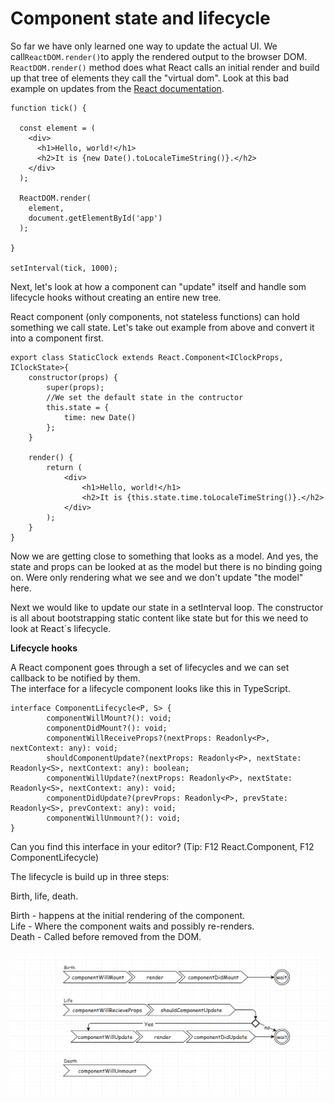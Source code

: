 # Component state and lifecycle

So far we have only learned one way to update the actual UI. We call`ReactDOM.render()`to apply the rendered output to the browser DOM. `ReactDOM.render()` method does what React calls an initial render and build up that tree of elements they call the "virtual dom". Look at this bad example on updates from the [React documentation](https://facebook.github.io/react/docs/state-and-lifecycle.html).

```
function tick() {

  const element = (
    <div>
      <h1>Hello, world!</h1>
      <h2>It is {new Date().toLocaleTimeString()}.</h2>
    </div>
  );

  ReactDOM.render(
    element,
    document.getElementById('app')
  );

}

setInterval(tick, 1000);
```

Next, let's look at how a component can "update" itself and handle som lifecycle hooks without creating an entire new tree.

React component \(only components, not stateless functions\) can hold something we call state. Let's take out example from above and convert it into a component first. 

```
export class StaticClock extends React.Component<IClockProps, IClockState>{
    constructor(props) {
        super(props);
        //We set the default state in the contructor
        this.state = {
            time: new Date()
        };
    }

    render() {
        return (
            <div>
                <h1>Hello, world!</h1>
                <h2>It is {this.state.time.toLocaleTimeString()}.</h2>
            </div>
        );
    }
}
```

Now we are getting close to something that looks as a model. And yes, the state and props can be looked at as the model but there is no binding going on. Were only rendering what we see and we don't update "the model" here.

Next we would like to update our state in a setInterval loop. The constructor is all about bootstrapping static content like state but for this we need to look at React´s lifecycle.

**Lifecycle hooks**

A React component goes through a set of lifecycles and we can set callback to be notified by them.  
The interface for a lifecycle component looks like this in TypeScript.

```
interface ComponentLifecycle<P, S> {
        componentWillMount?(): void;
        componentDidMount?(): void;
        componentWillReceiveProps?(nextProps: Readonly<P>, nextContext: any): void;
        shouldComponentUpdate?(nextProps: Readonly<P>, nextState: Readonly<S>, nextContext: any): boolean;
        componentWillUpdate?(nextProps: Readonly<P>, nextState: Readonly<S>, nextContext: any): void;
        componentDidUpdate?(prevProps: Readonly<P>, prevState: Readonly<S>, prevContext: any): void;
        componentWillUnmount?(): void;
}
```

Can you find this interface in your editor? \(Tip: F12 React.Component, F12 ComponentLifecycle\)

The lifecycle is build up in three steps:

Birth, life, death.

Birth - happens at the initial rendering of the component.  
Life - Where the component waits and possibly re-renders.  
Death - Called before removed from the DOM.

##### ![](/assets/lifecycle.png)



